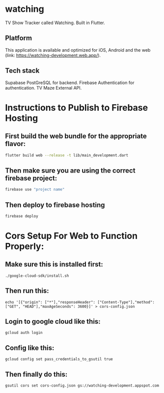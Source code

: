 # watching
TV Show Tracker called Watching. Built in Flutter.

## Platform

This application is available and optimized for iOS, Android and the web (link: https://watching-development.web.app/).


## Tech stack

Supabase PostGreSQL for backend.
Firebase Authentication for authentication.
TV Maze External API.

# Instructions to Publish to Firebase Hosting

## First build the web bundle for the appropriate flavor:
```sh
flutter build web --release -t lib/main_development.dart 
```
## Then make sure you are using the correct firebase project:
```sh
firebase use "project name"
```
## Then deploy to firebase hosting
```sh
firebase deploy
```
# Cors Setup For Web to Function Properly:
## Make sure this is installed first:
```shell
./google-cloud-sdk/install.sh  
```
## Then run this:
```shell
echo '[{"origin": ["*"],"responseHeader": ["Content-Type"],"method": ["GET", "HEAD"],"maxAgeSeconds": 3600}]' > cors-config.json
```
## Login to google cloud like this: 
```shell
gcloud auth login     
```
## Config like this:
```shell
gcloud config set pass_credentials_to_gsutil true    
```
## Then finally do this:
```shell
gsutil cors set cors-config.json gs://watching-development.appspot.com
```